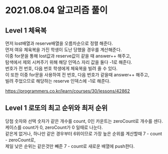 # 2021.08.04 알고리즘 풀이

## Level 1 체육복

먼저 lost배열과 reserve배열을 오름차순으로 정렬 해준다.\
먼저 여유 체육복을 가진 학생이 도난 당했을 경우를 계산해준다.\
이중 for문을 통해 lost값과 reserve값이 같을 때 answer++ 해주고,\
탐색에서 제외 시켜주기 위해 해당 인덱스 자리 값을 둘다 -1로 해준다.\
번호가 전 번호, 다음 번호 학생에게 체육복을 빌려 줄 수 있다.\
이 또한 이중 for문을 사용하여 전 번호, 다음 번호가 같을때 answer++ 해주고,\
빌려 주었으므로 해당하는 reserve 인덱스에 -1로 해준다.

https://programmers.co.kr/learn/courses/30/lessons/42862

## Level 1 로또의 최고 순위와 최저 순위

당첨 숫자와 선택 숫자가 같은 개수를 count, 0인 카운트는 zeroCount로 개수를 센다.\
케이스를 count가 0, zeroCount가 0 일때로 나눈다.\
같은게 없거나, 하나만 같은 경우부터 6위이므로 가장 높은 순위를 계산할때 7 - count - zeroCount로,\
제일 낮은 순위는 같은것만 빼준 7 - count로 새로운 배열에 push한다.
